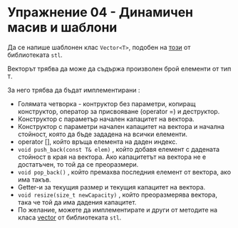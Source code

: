 # Упражнение 04 - Динамичен масив и шаблони

Да се напише шаблонен клас `Vector<T>`, подобен на [този](http://en.cppreference.com/w/cpp/container/vector) от библиотеката `stl`.

Векторът трябва да може да съдържа произволен брой елементи от тип `T`.

За него трябва да бъдат имплементирани :
* Голямата четворка - контруктор без параметри, копиращ конструктор, оператор за присвояване (operator =) и деструктор.
* Конструктор с параметър начален капацитет на вектора.
* Конструктор с параметри начален капацитет на вектора и начална стойност, която да бъде зададена на всички елементи.
* operator [], който връща елемента на даден индекс.
* `void push_back(const T& elem)` , който добавя елемент с дадената стойност в края на вектора. Ако капацитетът на вектора не е достатъчен, то той да се преоразмери.
* `void pop_back()` , който премахва последния елемент от вектора, ако има такъв.
* Getter-и за текущия размер и текущия капацитет на вектора.
* `void resize(size_t newCapacity)` , който преоразмерява вектора, така че той да има дадения капацитет.
* По желание, можете да имплементирате и други от методите на класа [vector](http://en.cppreference.com/w/cpp/container/vector) от библиотеката `stl`.
